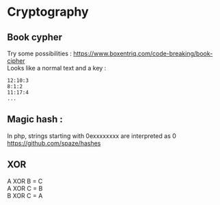 # Cryptography

## Book cypher 
Try some possibilities : 
https://www.boxentriq.com/code-breaking/book-cipher  
Looks like a normal text and a key :  
```
12:10:3
8:1:2
11:17:4
...
```

## Magic hash : 
In php, strings starting with 0exxxxxxxx are interpreted as 0  
https://github.com/spaze/hashes

## XOR 

A XOR B = C  
A XOR C = B  
B XOR C = A  